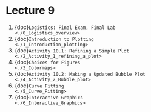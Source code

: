 # Lecture 9

1. {doc}`Logistics: Final Exam, Final Lab                          <./0_Logistics_overview>`
2. {doc}`Introduction to Plotting                                  <./1_Introduction_plotting>`
3. {doc}`Activity 10.1: Refining a Simple Plot                     <./2_Activity_1_refining_a_plot>`
4. {doc}`Choices for Figures                                       <./3_Colormaps>`
5. {doc}`Activity 10.2: Making a Updated Bubble Plot               <./4_Activity_2_Bubble_plot>`
6. {doc}`Curve Fitting                                               <./5_Curve_Fitting>`
7. {doc}`Interactive Graphics                                       <./6_Interactive_Graphics>`

